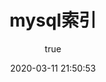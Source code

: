 ---
pageComponent:
  name: Catalogue
  data:
    path: 30.数据库/10.mysql/10.mysql索引
    imgUrl: /img/web.png
    description: mysql索引
title: mysql索引
date: 2020-03-11 21:50:53
permalink: /mysqlIndex/
sidebar: false
article: false
comment: false
editLink: false
author:
  name: xugaoyi
  link: https://github.com/xugaoyi
---